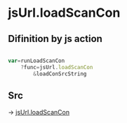 # jsUrl.loadScanCon

## Difinition by js action

```js.js

var=runLoadScanCon
	?func=jsUrl.loadScanCon
		&loadConSrcString
```

## Src

-> [jsUrl.loadScanCon](https://github.com/puutaro/CommandClick/blob/master/app/src/main/java/com/puutaro/commandclick/fragment_lib/terminal_fragment/js_interface/JsUrl.kt#L99)


